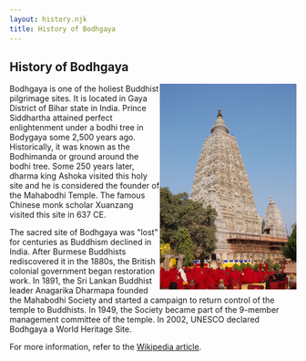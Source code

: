 ```yaml
---
layout: history.njk
title: History of Bodhgaya
---
```


## History of Bodhgaya


<img class="content" src="../../media/images/bodhgaya.jpg" style="float:right;" width=240px/>


Bodhgaya is one of the holiest Buddhist pilgrimage sites. It is located in Gaya District of Bihar state in India. Prince Siddhartha attained perfect enlightenment under a bodhi tree in Bodygaya some 2,500 years ago. Historically, it was known as the Bodhimanda or ground around the bodhi tree. Some 250 years later, dharma king Ashoka visited this holy site and he is considered the founder of the Mahabodhi Temple. The famous Chinese monk scholar Xuanzang visited this site in 637 CE. 

The sacred site of Bodhgaya was "lost" for centuries as Buddhism declined in India. After Burmese Buddhists rediscovered it in the 1880s, the British colonial government began restoration work. In 1891, the Sri Lankan Buddhist leader Anagarika Dharmapa founded the Mahabodhi Society and started a campaign to return control of the temple to Buddhists. In 1949, the Society became part of the 9-member management committee of the temple. In 2002, UNESCO declared Bodhgaya a World Heritage Site.

For more information, refer to the [Wikipedia article](https://en.wikipedia.org/wiki/Bodh_Gaya).